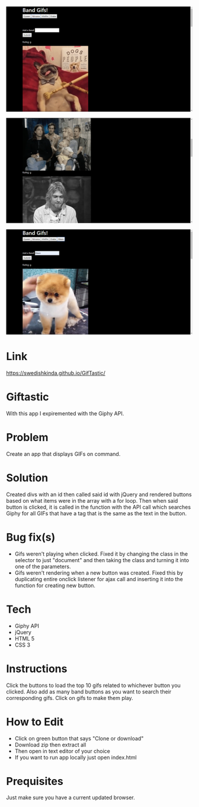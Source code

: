![screenshot1](assets/readmeScreenshots/giftastic1.png)

![screenshot2](assets/readmeScreenshots/giftastic2.png)

![screenshot3](assets/readmeScreenshots/giftastic3.png)

# Link
https://swedishkinda.github.io/GifTastic/

# Giftastic
With this app I expiremented with the Giphy API.

# Problem
Create an app that displays GIFs on command.

# Solution
Created divs with an id then called said id with jQuery and rendered buttons based on what items were in the array with a for loop. Then when said button is clicked, it is called in the function with the API call which searches Giphy for all GIFs that have a tag that is the same as the text in the button.

# Bug fix(s)
- Gifs weren't playing when clicked. Fixed it by changing the class in the selector to just "document" and then taking the class and turning it into one of the parameters.
- Gifs weren't rendering when a new button was created. Fixed this by duplicating entire onclick listener for ajax call and inserting it into the function for creating new button.

# Tech
- Giphy API
- jQuery
- HTML 5
- CSS 3

# Instructions
Click the buttons to load the top 10 gifs related to whichever button you clicked. Also add as many band buttons as you want to search their corresponding gifs. Click on gifs to make them play.

# How to Edit
- Click on green button that says "Clone or download"
- Download zip then extract all
- Then open in text editor of your choice
- If you want to run app locally just open index.html

# Prequisites
Just make sure you have a current updated browser.
